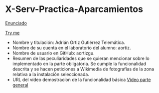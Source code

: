 # X-Serv-Practica-Aparcamientos

[Enunciado](http://cursosweb.github.io/programas/IT-AT.pdf)

[Try me](https://aortizgu.github.io/X-Serv-Practica-Aparcamientos/index.html)

+ Nombre y titulación: Adrián Ortiz Gutiérrez Telemática.
+ Nombre de su cuenta en el laboratorio del alumno: aortiz.
+ Nombre de usuario en GitHub: aortizgu.
+ Resumen de las peculiaridades que se quieran mencionar sobre lo implementado en la parte obligatoria.
Se cumple la funcionalidad descrita y se hacen peticiones a Wikimedia de fotografías de la zona relativa a la instalación seleccionada.
+ URL del vídeo demostracíon de la funcionalidad básica [Vídeo parte general](https://youtu.be/gPGhrR_MHss)

